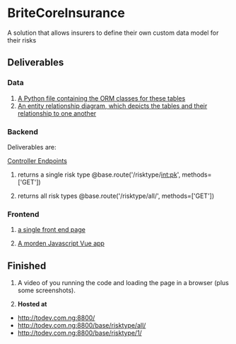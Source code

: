 # BriteCoreInsurance
A solution that allows insurers to define their own custom data model for their risks

## Deliverables

### Data
1. [A Python file containing the ORM classes for these tables](app/base/models.py)
2. [An entity relationship diagram, which depicts the tables and their relationship to one another](./EERD.png)

### Backend

Deliverables are:

[Controller Endpoints](app/base/controllers.py)

1. returns a single risk type
@base.route('/risktype/<int:pk>', methods=['GET'])

2. returns all risk types
@base.route('/risktype/all/', methods=['GET'])


### Frontend

1. [a single front end page](app/templates/base/index.html)

2. [A morden Javascript Vue app](app/base/static/app.vue.js)


## Finished

1. A video of you running the code and loading the page in a browser (plus some screenshots).

2. **Hosted at** 
- http://todev.com.ng:8800/
- http://todev.com.ng:8800/base/risktype/all/
- http://todev.com.ng:8800/base/risktype/1/

